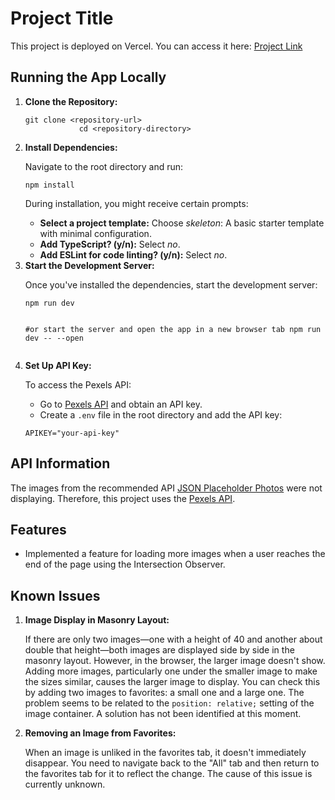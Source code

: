 <h1>Project Title</h1>
<p>This project is deployed on Vercel. You can access it here: <a href="#">Project Link</a></p>
<h2>Running the App Locally</h2>
<ol>
        <li>
            <strong>Clone the Repository:</strong>
            <pre><code>git clone &lt;repository-url&gt;
            cd &lt;repository-directory&gt;</code></pre>
        </li>
        <li>
            <strong>Install Dependencies:</strong>
            <p>Navigate to the root directory and run:</p>
            <pre><code>npm install</code></pre>
            <p>During installation, you might receive certain prompts:</p>
            <ul>
                <li><strong>Select a project template:</strong> Choose <em>skeleton</em>: A basic starter template with minimal configuration.</li>
                <li><strong>Add TypeScript? (y/n):</strong> Select <em>no</em>.</li>
                <li><strong>Add ESLint for code linting? (y/n):</strong> Select <em>no</em>.</li>
            </ul>
        </li>
        <li>
            <strong>Start the Development Server:</strong>
            <p>Once you've installed the dependencies, start the development server:</p>
            <pre><code>npm run dev

#or start the server and open the app in a new browser tab
npm run dev -- --open</code></pre>
        </li>
        <li>
            <strong>Set Up API Key:</strong>
            <p>To access the Pexels API:</p>
            <ul>
                <li>Go to <a href="https://www.pexels.com/api/">Pexels API</a> and obtain an API key.</li>
                <li>Create a <code>.env</code> file in the root directory and add the API key:</li>
            </ul>
            <pre><code>APIKEY="your-api-key"</code></pre>
        </li>
    </ol>

<h2>API Information</h2>

<p>The images from the recommended API <a href="https://jsonplaceholder.typicode.com/photos">JSON Placeholder Photos</a> were not displaying. Therefore, this project uses the <a href="https://www.pexels.com">Pexels API</a>.</p>

<h2>Features</h2>

<ul>
        <li>Implemented a feature for loading more images when a user reaches the end of the page using the Intersection Observer.</li>
</ul>

<h2>Known Issues</h2>

<ol>
        <li>
            <strong>Image Display in Masonry Layout:</strong>
            <p>If there are only two images—one with a height of 40 and another about double that height—both images are displayed side by side in the masonry layout. However, in the browser, the larger image doesn't show. Adding more images, particularly one under the smaller image to make the sizes similar, causes the larger image to display. You can check this by adding two images to favorites: a small one and a large one. The problem seems to be related to the <code>position: relative;</code> setting of the image container. A solution has not been identified at this moment.</p>
        </li>
        <li>
            <strong>Removing an Image from Favorites:</strong>
            <p>When an image is unliked in the favorites tab, it doesn't immediately disappear. You need to navigate back to the "All" tab and then return to the favorites tab for it to reflect the change. The cause of this issue is currently unknown.</p>
        </li>
    </ol>